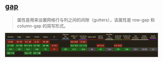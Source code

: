 # [`gap`](https://developer.mozilla.org/zh-CN/docs/Web/CSS/gap)

> 属性是用来设置网格行与列之间的间隙（gutters），该属性是 row-gap 和 column-gap 的简写形式。

![](./.assets/gap-2022-11-04-10-34-12.png)
